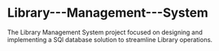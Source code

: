 # Library---Management---System
The Library Management System project focused on designing and implementing a SQl database solution to streamline Library operations.
